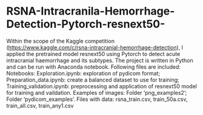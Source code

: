 # RSNA-Intracranila-Hemorrhage-Detection-Pytorch-resnext50-
Within the scope of the Kaggle competition (https://www.kaggle.com/c/rsna-intracranial-hemorrhage-detection), I applied  the pretrained model resnext50 using Pytorch to detect acute intracranial haemorrhage and its subtypes.  The project is written in Python and can be run with Anaconda notebook. 
Following files are included: Notebooks:  Exploration.ipynb: exploration of pydicom format; Preparation_data.ipynb: create a balanced dataset to use for training; Training_validation.ipynb: preprocessing and application of resnext50 model for training and vaildation. Examples of images: Folder ‘png_examples2’; Folder ‘pydicom_examples’. Files with data: rsna_train.csv, train_50a.csv, train_all.csv, train_any1.csv
